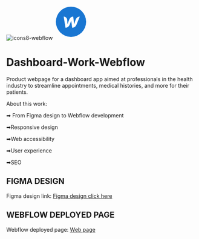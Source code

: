 ![icons8-webflow](https://github.com/user-attachments/assets/1b8f457c-788e-4073-a6d9-88c5c7e78884)<svg xmlns="http://www.w3.org/2000/svg"  viewBox="0 0 48 48" width="96px" height="96px"><circle cx="24" cy="24" r="20" fill="#1976d2"/><path fill="#fff" d="M30.1,21.43c0,0-1.73,5.42-1.86,5.88c-0.05-0.46-1.31-10.2-1.31-10.2c-2.95,0-4.52,2.09-5.35,4.32 c0,0-2.1,5.44-2.27,5.9c-0.01-0.43-0.32-5.84-0.32-5.84c-0.18-2.72-2.66-4.37-4.67-4.37l2.42,14.76c3.09-0.01,4.75-2.1,5.62-4.32 c0,0,1.85-4.8,1.93-5.02c0.02,0.21,1.33,9.34,1.33,9.34c3.09,0,4.76-1.96,5.66-4.1l4.32-10.67C32.54,17.11,30.93,19.2,30.1,21.43z"/></svg>

# Dashboard-Work-Webflow 


Product webpage for a dashboard 
app aimed 
at professionals in the health
industry to streamline 
appointments, 
medical histories, and more for their patients.

About this work:

➡ From Figma design to Webflow development

➡Responsive design

➡Web accessibility

➡User experience

➡SEO


## FIGMA DESIGN


Figma design link: [Figma design click here](https://www.figma.com/design/ynLXp5HCZEjkZVphgEF77a/DASHBOARD-APP-PROJECT?node-id=0-1&t=6AduJWGH8e04Fc4Y-1)


## WEBFLOW DEPLOYED PAGE


Webflow deployed page: [Web page](https://dashboard-patients-management.webflow.io/)
